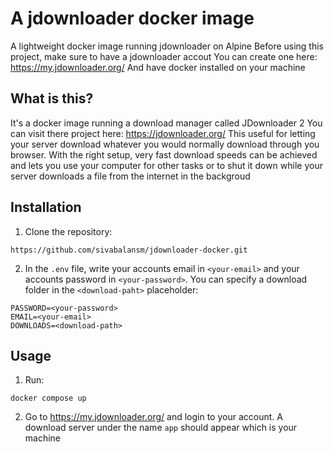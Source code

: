 # A jdownloader docker image
A lightweight docker image running jdownloader on Alpine
Before using this project, make sure to have a jdownloader accout
You can create one here: https://my.jdownloader.org/
And have docker installed on your machine

## What is this?
It's a docker image running a download manager called JDownloader 2
You can visit there project here: https://jdownloader.org/
This useful for letting your server download whatever you would normally download through you browser. With the right setup, very fast download speeds can be achieved and lets you use your computer for other tasks or to shut it down while your server downloads a file from the internet in the backgroud

## Installation
1. Clone the repository:
```
https://github.com/sivabalansm/jdownloader-docker.git
```

2. In the `.env` file, write your accounts email in `<your-email>` and your accounts password in `<your-password>`. You can specify a download folder in the `<download-paht>` placeholder:
```
PASSWORD=<your-password>
EMAIL=<your-email>
DOWNLOADS=<download-path>
```

## Usage
1. Run:
```
docker compose up
```
2. Go to https://my.jdownloader.org/ and login to your account. A download server under the name `app` should appear which is your machine
